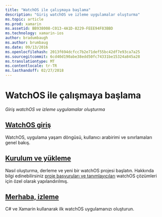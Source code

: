 ```yaml
---
title: "WatchOS ile çalışmaya başlama"
description: "Giriş watchOS ve izleme uygulamalar oluşturma"
ms.topic: article
ms.prod: xamarin
ms.assetid: BB938008-C013-4A1D-8229-FEEE94F83BBD
ms.technology: xamarin-ios
author: bradumbaugh
ms.author: brumbaug
ms.date: 09/13/2016
ms.openlocfilehash: 2013f694dcfcc7b2e71def55bc42df7e93ca7a25
ms.sourcegitcommit: 6cd40d190abe38edd50fc74331be15324a845a28
ms.translationtype: MT
ms.contentlocale: tr-TR
ms.lasthandoff: 02/27/2018
---
```

# <a name="getting-started-with-watchos"></a>WatchOS ile çalışmaya başlama

_Giriş watchOS ve izleme uygulamalar oluşturma_

## <a name="introduction-to-watchosioswatchosget-startedintro-to-watchosmd"></a>[WatchOS giriş](~/ios/watchos/get-started/intro-to-watchos.md)

WatchOS, uygulama yaşam döngüsü, kullanıcı arabirimi ve sınırlamaları genel bakış.

## <a name="setup--installationioswatchosget-startedinstallationmd"></a>[Kurulum ve yükleme](~/ios/watchos/get-started/installation.md)

Nasıl oluşturma, derleme ve yeni bir watchOS projesi başlatın.
Hakkında bilgi edinebilirsiniz [proje başvuruları ve tanımlayıcıları](~/ios/watchos/get-started/project-references.md) watchOS çözümleri için özel olarak yapılandırılmış.

## <a name="hello-watchioswatchosget-startedhello-watchmd"></a>[Merhaba, izleme](~/ios/watchos/get-started/hello-watch.md)

C# ve Xamarin kullanarak ilk watchOS uygulamanızı oluşturun.

